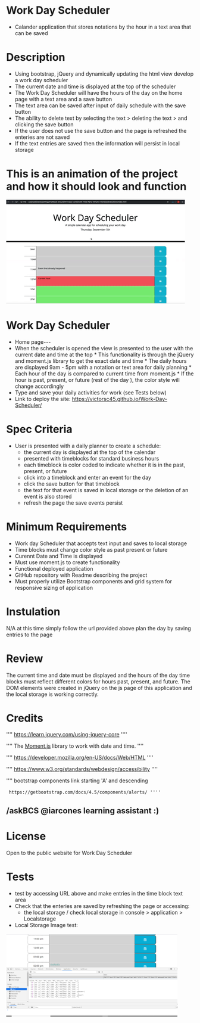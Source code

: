 #  Work Day Scheduler

* Calander application that stores notations by the hour in a text area that can be saved



# Description

* Using bootstrap, jQuery and dynamically updating the html view develop a work day scheduler
* The current date and time is displayed at the top of the scheduler
* The Work Day Scheduler will have the hours of the day on the home page with a text area and a save button 
* The text area can be saved after input of daily schedule with the save button
* The ability to delete text by selecting the text > deleting the text > and clicking the save button
* If the user does not use the save button and the page is refreshed the enteries are not saved 
* If the text entries are saved then the information will persist in local storage


# This is an animation of the project and how it should look and function

![day planner demo](./Assets/05-third-party-apis-homework-demo.gif)


# Work Day Scheduler

* Home page---
* When the scheduler is opened the view is presented to the user with the current date and time at the top
        * This functionality is through the jQuery and moment.js library to get the exact date and time
        * The daily hours are displayed 9am - 5pm with a notation or text area for daily planning
        * Each hour of the day is compared to current time from moment.js
            * If the hour is past, present, or future (rest of the day ), the color style will change accordingly
* Type and save your daily activities for work (see Tests below)
* Link to deploy the site: https://victorsc45.github.io/Work-Day-Scheduler/

# Spec Criteria

* User is presented with a daily planner to create a schedule:  
    * the current day is displayed at the top of the calendar
    * presented with timeblocks for standard business hours
    * each timeblock is color coded to indicate whether it is in the past, present, or future
    * click into a timeblock and enter an event for the day
    * click the save button for that timeblock
    * the text for that event is saved in local storage or the deletion of an event is also stored
    * refresh the page  the save events persist

# Minimum Requirements
* Work day Scheduler that accepts text input and saves to local storage 
* Time blocks must change color style as past present or future 
* Curennt Date and Time is displayed 
* Must use moment.js to create functionality
* Functional deployed application
* GitHub repository with Readme describing the project
* Must properly utilize Bootstrap components and grid system for responsive sizing of application


# Instulation

N/A at this time simply follow the url provided above plan the day by saving entries to the page

# Review

The current time and date must be displayed and the hours of the day time blocks must reflect different colors for hours past, present, and future.
The DOM elements were created in jQuery on the js page of this application and the local storage is working correctly.

# Credits 

'''' https://learn.jquery.com/using-jquery-core ''''

'''' The [Moment.js](https://momentjs.com/) library to work with date and time. ''''

'''' https://developer.mozilla.org/en-US/docs/Web/HTML ''''

'''' https://www.w3.org/standards/webdesign/accessibility ''''

'''' bootstrap components link starting 'A' and descending 

     https://getbootstrap.com/docs/4.5/components/alerts/ ''''

##  /askBCS @iarcones learning assistant :)

# License 

Open to the public website for Work Day Scheduler

# Tests

* test by accessing URL above and make entries in the time block text area
* Check that the enteries are saved by refreshing the page or accessing:
    * the local storage / check local storage in console > application > Localstorage
* Local Storage Image test:

<img src="Assets/console_local_store.png" width="460px" >

